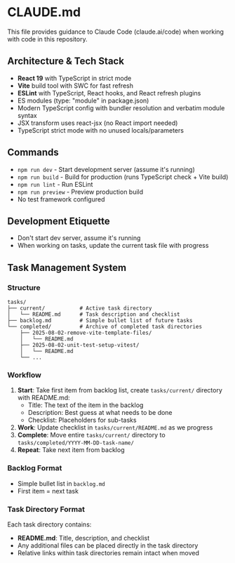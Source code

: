 # CLAUDE.md

This file provides guidance to Claude Code (claude.ai/code) when working with code in this repository.

## Architecture & Tech Stack

- **React 19** with TypeScript in strict mode
- **Vite** build tool with SWC for fast refresh
- **ESLint** with TypeScript, React hooks, and React refresh plugins
- ES modules (type: "module" in package.json)
- Modern TypeScript config with bundler resolution and verbatim module syntax
- JSX transform uses react-jsx (no React import needed)
- TypeScript strict mode with no unused locals/parameters

## Commands

- `npm run dev` - Start development server (assume it's running)
- `npm run build` - Build for production (runs TypeScript check + Vite build)
- `npm run lint` - Run ESLint
- `npm run preview` - Preview production build
- No test framework configured

## Development Etiquette

- Don't start dev server, assume it's running
- When working on tasks, update the current task file with progress

## Task Management System

### Structure

```text
tasks/
├── current/           # Active task directory
│   └── README.md      # Task description and checklist
├── backlog.md         # Simple bullet list of future tasks
└── completed/         # Archive of completed task directories
    ├── 2025-08-02-remove-vite-template-files/
    │   └── README.md
    ├── 2025-08-02-unit-test-setup-vitest/
    │   └── README.md
    └── ...
```

### Workflow

1. **Start**: Take first item from backlog list, create `tasks/current/` directory with README.md:
   - Title: The text of the item in the backlog
   - Description: Best guess at what needs to be done
   - Checklist: Placeholders for sub-tasks
2. **Work**: Update checklist in `tasks/current/README.md` as we progress
3. **Complete**: Move entire `tasks/current/` directory to `tasks/completed/YYYY-MM-DD-task-name/`
4. **Repeat**: Take next item from backlog

### Backlog Format

- Simple bullet list in `backlog.md`
- First item = next task

### Task Directory Format

Each task directory contains:

- **README.md**: Title, description, and checklist
- Any additional files can be placed directly in the task directory
- Relative links within task directories remain intact when moved
